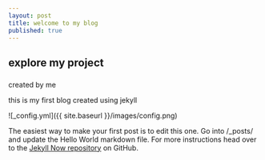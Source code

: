 ```yaml
---
layout: post
title: welcome to my blog
published: true
---
```

## explore my project 
###

created by me 

this is my first blog created using jekyll 

![_config.yml]({{ site.baseurl }}/images/config.png)

The easiest way to make your first post is to edit this one. Go into /_posts/ and update the Hello World markdown file. For more instructions head over to the [Jekyll Now repository](https://github.com/barryclark/jekyll-now) on GitHub.
